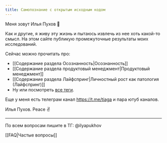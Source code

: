 ```yaml
---
title: Самопознание с открытым исходным кодом
---
```

 Меня зовут Илья Пухов 👋

Как и другие, я живу эту жизнь и пытаюсь извлечь из нее хоть какой-то смысл.
На этом сайте публикую промежуточные результаты моих исследований.

Сейчас можно прочитать про:

- [[Содержание раздела Осознанность|Осознанность]]
- [[Содержание раздела продуктовый менеджмент|Продуктовый менеджмент]]
- [[Содержание раздела Лайфспринг|Личностный рост как патология (Лайфспринг)]]
- Ну или посмотреть [все теги](https://garinthengineer.github.io/urge-to-life/tags/).

Еще у меня есть телеграм канал https://t.me/tiaga и пара ютуб каналов.

Илья Пухов.
Peace ✌️

---
По всем вопросам пишите в ТГ: @ilyapukhov

[[FAQ|Частые вопросы]]